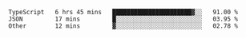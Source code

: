 <!--START_SECTION:waka-->

```text
TypeScript   6 hrs 45 mins   ██████████████████████▓░░   91.00 %
JSON         17 mins         █░░░░░░░░░░░░░░░░░░░░░░░░   03.95 %
Other        12 mins         ▓░░░░░░░░░░░░░░░░░░░░░░░░   02.78 %
```

<!--END_SECTION:waka-->


<!--
**Leorio21/Leorio21** is a ✨ _special_ ✨ repository because its `README.md` (this file) appears on your GitHub profile.

Here are some ideas to get you started:

- 🔭 I’m currently working on ...
- 🌱 I’m currently learning ...
- 👯 I’m looking to collaborate on ...
- 🤔 I’m looking for help with ...
- 💬 Ask me about ...
- 📫 How to reach me: ...
- 😄 Pronouns: ...
- ⚡ Fun fact: ...
-->
